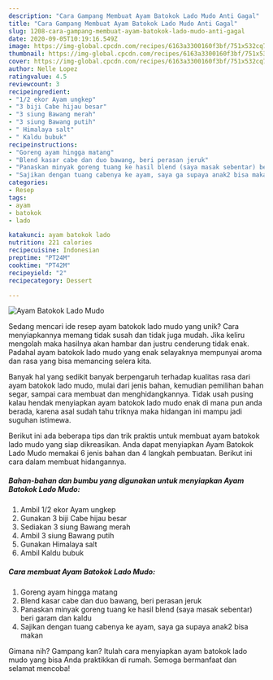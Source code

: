 ```yaml
---
description: "Cara Gampang Membuat Ayam Batokok Lado Mudo Anti Gagal"
title: "Cara Gampang Membuat Ayam Batokok Lado Mudo Anti Gagal"
slug: 1208-cara-gampang-membuat-ayam-batokok-lado-mudo-anti-gagal
date: 2020-09-05T10:19:16.549Z
image: https://img-global.cpcdn.com/recipes/6163a3300160f3bf/751x532cq70/ayam-batokok-lado-mudo-foto-resep-utama.jpg
thumbnail: https://img-global.cpcdn.com/recipes/6163a3300160f3bf/751x532cq70/ayam-batokok-lado-mudo-foto-resep-utama.jpg
cover: https://img-global.cpcdn.com/recipes/6163a3300160f3bf/751x532cq70/ayam-batokok-lado-mudo-foto-resep-utama.jpg
author: Nelle Lopez
ratingvalue: 4.5
reviewcount: 3
recipeingredient:
- "1/2 ekor Ayam ungkep"
- "3 biji Cabe hijau besar"
- "3 siung Bawang merah"
- "3 siung Bawang putih"
- " Himalaya salt"
- " Kaldu bubuk"
recipeinstructions:
- "Goreng ayam hingga matang"
- "Blend kasar cabe dan duo bawang, beri perasan jeruk"
- "Panaskan minyak goreng tuang ke hasil blend (saya masak sebentar) beri garam dan kaldu"
- "Sajikan dengan tuang cabenya ke ayam, saya ga supaya anak2 bisa makan"
categories:
- Resep
tags:
- ayam
- batokok
- lado

katakunci: ayam batokok lado 
nutrition: 221 calories
recipecuisine: Indonesian
preptime: "PT24M"
cooktime: "PT42M"
recipeyield: "2"
recipecategory: Dessert

---
```



![Ayam Batokok Lado Mudo](https://img-global.cpcdn.com/recipes/6163a3300160f3bf/751x532cq70/ayam-batokok-lado-mudo-foto-resep-utama.jpg)

Sedang mencari ide resep ayam batokok lado mudo yang unik? Cara menyiapkannya memang tidak susah dan tidak juga mudah. Jika keliru mengolah maka hasilnya akan hambar dan justru cenderung tidak enak. Padahal ayam batokok lado mudo yang enak selayaknya mempunyai aroma dan rasa yang bisa memancing selera kita.

Banyak hal yang sedikit banyak berpengaruh terhadap kualitas rasa dari ayam batokok lado mudo, mulai dari jenis bahan, kemudian pemilihan bahan segar, sampai cara membuat dan menghidangkannya. Tidak usah pusing kalau hendak menyiapkan ayam batokok lado mudo enak di mana pun anda berada, karena asal sudah tahu triknya maka hidangan ini mampu jadi suguhan istimewa.




Berikut ini ada beberapa tips dan trik praktis untuk membuat ayam batokok lado mudo yang siap dikreasikan. Anda dapat menyiapkan Ayam Batokok Lado Mudo memakai 6 jenis bahan dan 4 langkah pembuatan. Berikut ini cara dalam membuat hidangannya.

<!--inarticleads1-->

##### Bahan-bahan dan bumbu yang digunakan untuk menyiapkan Ayam Batokok Lado Mudo:

1. Ambil 1/2 ekor Ayam ungkep
1. Gunakan 3 biji Cabe hijau besar
1. Sediakan 3 siung Bawang merah
1. Ambil 3 siung Bawang putih
1. Gunakan  Himalaya salt
1. Ambil  Kaldu bubuk




<!--inarticleads2-->

##### Cara membuat Ayam Batokok Lado Mudo:

1. Goreng ayam hingga matang
1. Blend kasar cabe dan duo bawang, beri perasan jeruk
1. Panaskan minyak goreng tuang ke hasil blend (saya masak sebentar) beri garam dan kaldu
1. Sajikan dengan tuang cabenya ke ayam, saya ga supaya anak2 bisa makan




Gimana nih? Gampang kan? Itulah cara menyiapkan ayam batokok lado mudo yang bisa Anda praktikkan di rumah. Semoga bermanfaat dan selamat mencoba!
